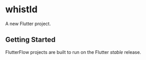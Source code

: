 # whistld

A new Flutter project.

## Getting Started

FlutterFlow projects are built to run on the Flutter _stable_ release.
